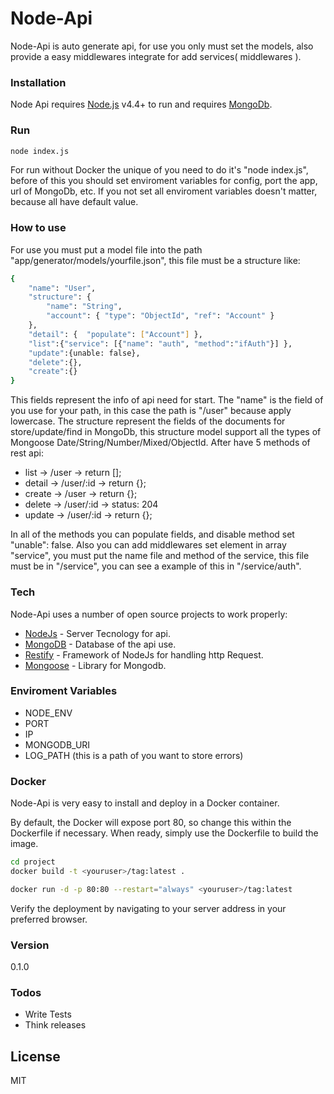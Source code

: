 # Node-Api

Node-Api is auto generate api, for use you only must set the models, also provide a easy middlewares integrate for add services( middlewares ).

### Installation

Node Api requires [Node.js](https://nodejs.org/) v4.4+ to run and requires [MongoDb](https://www.mongodb.com/).

### Run
```sh
node index.js
```
For run without Docker the unique of you need to do it's "node index.js", before of this you should set enviroment variables for config, port the app, url of MongoDb, etc. If you not set all enviroment variables doesn't matter, because all have default value.

### How to use
For use you must put a model file into the path "app/generator/models/yourfile.json", this file must be a structure like:
```sh
{
	"name": "User",
	"structure": {
		"name": "String",
		"account": { "type": "ObjectId", "ref": "Account" }
	},
	"detail": {  "populate": ["Account"] },
	"list":{"service": [{"name": "auth", "method":"ifAuth"}] },
	"update":{unable: false},
	"delete":{},
	"create":{}
}
```
This fields represent the info of api need for start. The "name" is the field of you use for your path, in this case the path is  "/user" because apply lowercase.
The structure represent the fields of the documents for store/update/find in MongoDb, this structure model support all the types of Mongoose Date/String/Number/Mixed/ObjectId. After have 5 methods of rest api:
* list -> /user -> return [];
* detail ->  /user/:id -> return {};
* create -> /user -> return {};
* delete -> /user/:id -> status: 204
* update -> /user/:id -> return {};

In all of the methods you can populate fields, and disable method set "unable": false. Also you can add middlewares set element in array "service", you must put the name file and method of the service, this file must be in "/service", you can see a example of this in "/service/auth".
### Tech

Node-Api uses a number of open source projects to work properly:

* [NodeJs](https://nodejs.org/) - Server Tecnology for api.
* [MongoDB](https://www.mongodb.com/) - Database of the api use.
* [Restify](http://restify.com/) - Framework of NodeJs for handling http Request.
* [Mongoose](http://mongoosejs.com/) - Library for Mongodb.

### Enviroment Variables
* NODE_ENV
* PORT
* IP
* MONGODB_URI
* LOG_PATH (this is a path of you want to store errors)

### Docker
Node-Api is very easy to install and deploy in a Docker container.

By default, the Docker will expose port 80, so change this within the Dockerfile if necessary. When ready, simply use the Dockerfile to build the image.

```sh
cd project
docker build -t <youruser>/tag:latest .
```

```sh
docker run -d -p 80:80 --restart="always" <youruser>/tag:latest
```

Verify the deployment by navigating to your server address in your preferred browser.

### Version
0.1.0

### Todos

 - Write Tests
 - Think releases

License
----

MIT